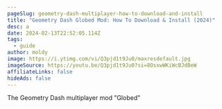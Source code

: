 ```yaml
---
pageSlug: geometry-dash-multiplayer-how-to-download-and-install
title: "Geometry Dash Globed Mod: How To Download & Install (2024)"
desc: a
date: 2024-02-13T22:52:05.114Z
tags:
  - guide
author: moldy
image: https://i.ytimg.com/vi/Q3pjd1t9Ju0/maxresdefault.jpg
imageSource: https://youtu.be/Q3pjd1t9Ju0?si=8OsxwWKiWcBJdBeW
affiliateLinks: false
hideAds: false
---
```

The Geometry Dash multiplayer mod "Globed"